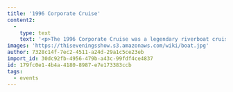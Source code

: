 ```yaml
---
title: '1996 Corporate Cruise'
content2:
  -
    type: text
    text: '<p>The 1996 Corporate Cruise was a legendary riverboat cruise open to all businesses operating out of the <a href="{{ link:5d2b95f8-0372-4557-a97c-c3c40d7a2f9e }}">Adobe Skyscraper</a> that set sail down the <a href="{{ link:822e08cb-bc02-4704-9b84-677e8190651d }}">Uluwehi River</a> on 17 May 2013, a Friday. Notable celebrities in attendance: <a href="{{ link:796cdd38-d02a-4689-97a7-7ef428e59b75 }}">Gretch Zbarkl</a>, <a href="{{ link:cbe92487-7e4a-4e42-bdfe-98e5925f3edf }}">Moon Base Madame</a>, and <a href="{{ link:42c9a554-73d3-4820-b319-326f8aa6ee21 }}">Mr. Capestrano</a>. It was just one of countless other corporate cruises that took, and still take, place along the river.</p><h2>Attendees</h2><ul><li><a href="{{ link:74b9bd09-5c92-4517-b4bd-a24607fcb159 }}">Alice Inguliavek</a></li><li><a href="{{ link:2f0ac669-8752-42f4-93a0-89d542bf5a74 }}">Babs Kennedy</a></li><li><a href="{{ link:c5662357-d23f-40df-837d-49c96a3969c8 }}">Bill Doubleday</a></li><li><a href="{{ link:0147d9a5-d0ff-4eca-8506-bd6e8ee3b750 }}">Board Game Guru</a></li><li><a href="http://localhost:1234/office/collections/entries/wiki/%7B%7B%20link:1bd8fbf7-3948-4f44-b355-fd64bb39e70c%20%7D%7D">Bobby Bikini</a>&nbsp;(as member of the&nbsp;<a href="http://localhost:1234/office/collections/entries/wiki/%7B%7B%20link:ab88e8b7-d01f-4e04-b595-302d64f2a044%20%7D%7D">Wonderful Land Wonderful Band</a>)</li><li><a href="{{ link:0cfadc11-c1ca-40dc-9cc0-5d03097529a9 }}">Brent Ko</a></li><li><a href="{{ link:16e2a7cf-36bc-4ec4-89a2-2f6f9119e309 }}">Chuck Dadz</a></li><li><a href="{{ link:24f9117a-4bbf-4082-aab4-5dc169f1535b }}">Cindy Captain</a></li><li><a href="{{ link:f8d5abe9-aaf0-43a9-9494-a2a887389ec8 }}">Crystal Avatavio</a></li><li><a href="{{ link:6e5a3778-7d0a-4947-99a1-226db25621e8 }}">Dan Djini</a></li><li><a href="{{ link:8702b121-e64d-4a7e-8985-001d5ff0b1f3 }}">Dean Ramos</a></li><li><a href="{{ link:596d68cf-be4a-430d-95d2-386901fdcba8 }}">Dr. Dwayne Stevens</a></li><li><a href="{{ link:1e8f8802-f768-4d7c-8f90-876e1ad45ef4 }}">Ed Del Santo</a></li><li><a href="{{ link:3f0c0df9-858c-465d-9252-6e327257736e }}">Edgor G. Worrhen</a></li><li><a href="{{ link:d3d22125-aceb-44b4-881d-63b01c2cec9a }}">Edison Braintchle</a></li><li><a href="{{ link:5331de15-1494-4cda-aa1c-edf4c9854710 }}">Elaine Bordeaux</a></li><li><a href="{{ link:29877a6c-0bcc-4054-9806-9d0dc7162e3a }}">Emily Plantana</a></li><li><a href="{{ link:59cc28eb-898c-4800-a82c-0714ce25ce26 }}">Emma Petrovic</a> (special guest of <a href="{{ link:42c9a554-73d3-4820-b319-326f8aa6ee21 }}">Mr. Capestrano</a>)</li><li><a href="{{ link:002f94b8-9896-43b6-8845-d34143ad44ac }}">Father Liam Lamar</a></li><li><a href="{{ link:de92a928-0979-4f22-aba3-c6fe4cc11d82 }}">Glenda Jemini</a></li><li><a href="{{ link:f574307d-96a2-40a3-8c6a-0018f1257c70 }}">Janet Valdune</a></li><li><a href="{{ link:f35497bd-584c-4fb7-a741-dd0c0acf89e8 }}">Joe Pasteroni</a> (as per court order)</li><li><a href="{{ link:ffe1a51b-351f-4433-9a7f-aa64c4ac8840 }}">Junta Ellsmore</a></li><li><a href="{{ link:13106dd7-4f43-41a3-876e-541d1079bcc3 }}">Katherine Montgomery</a></li><li><a href="{{ link:4b88b26f-c153-4bb6-81d8-b3f14e253565 }}">Lana Greensage</a></li><li><a href="{{ link:8a119e6b-cee3-4cad-a416-ec72f26ebb1e }}">Lawrence Sandibolt</a></li><li><a href="{{ link:84f21787-8ae1-4668-85f5-57b2cdde150b }}">Lmo Kodak</a></li><li><a href="{{ link:212b467c-3ee0-496a-bcb8-0acf3ad72eb5 }}">Marisol Rouza</a></li><li><a href="{{ link:a07e284c-2771-4c43-b03d-bc0641e0c805 }}">Mary Izzo</a></li><li><a href="{{ link:a1c19305-e9d4-4b80-af75-1f26233c3908 }}">Matt Slime</a></li><li><a href="{{ link:3e01027a-ed10-42f1-a872-74661db59bee }}">Miranda Octe</a></li><li><a href="{{ link:4d48adcc-6d6f-4689-b0d7-e31abf053409 }}">Montague Casillas</a></li><li><a href="{{ link:6a5194bf-db2e-4625-89a1-ea9a515211d9 }}">Petri Chandauff</a></li><li><a href="{{ link:0361ef61-5370-44a1-bab3-25ba31271a26 }}">Ray Wister</a></li><li><a href="{{ link:dd84b68e-c565-4f8a-b667-af45bb08c69c }}">Rick Reception</a></li><li><a href="{{ link:deb00aae-5477-4136-93a4-130038ed5323 }}">Shannon Candice</a></li><li><a href="{{ link:a062f987-9889-47ed-903d-50db01218fc1 }}">Suzi Ochikubo</a></li><li><a href="{{ link:022b4883-c5c2-403d-b7f1-edafef7d8982 }}">Terrence Baqhead</a> (crasher)</li><li><a href="{{ link:46557004-90bc-42b5-b64a-0eb0b8486a2d }}">Tinsley Cliffwok</a></li><li><a href="{{ link:282c6da9-d108-4015-b0b5-632bc27ed567 }}">Yanna Barom</a></li><li><a href="{{ link:f5dfc1e3-81e8-413f-8c40-87dd805d08fb }}">Yohan Pope</a></li><li><a href="{{ link:efd41622-d72d-4513-a0c7-a76a76592398 }}">Yousei Soo</a></li><li><a href="{{ link:d676b331-2ca9-48fc-ba21-23527e90eaa4 }}">Zaso Jacquzi</a></li></ul>'
images: 'https://thiseveningsshow.s3.amazonaws.com/wiki/boat.jpg'
author: 7328c14f-7ec2-4511-a24d-29a1c5ce23eb
import_id: 30dc92fb-4956-479b-a43c-99fdf4ce4837
id: 179fc0e1-4b4a-4180-8987-e7e173383ccb
tags:
  - events
---
```


